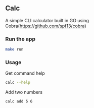 ## Calc
A simple CLI calculator built in GO using Cobra(https://github.com/spf13/cobra)

### Run the app
``` bash
make run
```

### Usage

Get command help
``` bash
calc --help
```

Add two numbers
``` bash
calc add 5 6
```


